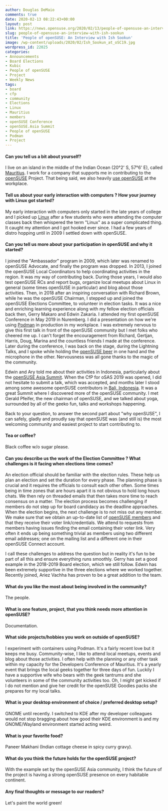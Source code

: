 ```yaml
---
author: Douglas DeMaio
comments: true
date: 2020-02-13 08:22:43+00:00
layout: post
link: https://news.opensuse.org/2020/02/13/people-of-opensuse-an-interview-with-ish-sookun/
slug: people-of-opensuse-an-interview-with-ish-sookun
title: 'People of openSUSE: An Interview with Ish Sookun'
image: /wp-content/uploads/2020/02/Ish_Sookun_at_oSC19.jpg
wordpress_id: 22025
categories:
- Announcements
- Board Elections
- Kubic
- People of openSUSE
- Project
- Weekly News
tags:
- board
- cfp
- community
- Elections
- Linux
- Mauritius
- members
- openSUSE Conference
- openSUSE.Asia Summit
- People of openSUSE
- Podman
- Project
---
```


#### Can you tell us a bit about yourself?


I live on an island in the middle of the Indian Ocean (20°2' S, 57°6' E), called [Mauritius](https://en.wikipedia.org/wiki/Mauritius). I work for a company that supports me in contributing to the [openSUSE](https://www.opensuse.org/) Project. That being said, we also heavily [use openSUSE](https://software.opensuse.org/) at the workplace.


#### Tell us about your early interaction with computers ? How your journey with Linux got started?


My early interaction with computers only started in the late years of college and I picked up [Linux](https://en.wikipedia.org/wiki/Linux) after a few students who were attending the computer classes back then whispered the term "Linux" as a super complicated thing. It caught my attention and I got hooked ever since. I had a few years of distro hopping until in 2009 I settled down with openSUSE.


#### Can you tell us more about your participation in openSUSE and why it started?


I joined the "Ambassador" program in 2009, which later was renamed to openSUSE Advocate, and finally the program was dropped. In 2013, I joined the openSUSE Local Coordinators to help coordinating activities in the region. It was my way of contributing back. During those years, I would also test openSUSE RCs and report bugs, organize local meetups about Linux in general (some times openSUSE in particular) and blog about those activities. Then, in 2018 after an inspiring conversation with Richard Brown, while he was the openSUSE Chairman, I stepped up and joined the openSUSE Elections Committee, to volunteer in election tasks. It was a nice and enriching learning experience along with my fellow election officials back then, Gerry Makaro and Edwin Zakaria. I attended my first openSUSE Conference in May 2019 in Nuremberg. I did a presentation on how we're using [Podman](https://podman.io/) in production in my workplace. I was extremely nervous to give this first talk in front of the openSUSE community but I met folks who cheered me up. I can't forget the encouragement from Richard, Gertjan, Harris, Doug, Marina and the countless friends I made at the conference. Later during the conference, I was back on the stage, during the Lightning Talks, and I spoke while holding the [openSUSE beer](https://en.opensuse.org/openSUSE:Beer) in one hand and the microphone in the other. Nervousness was all gone thanks to the magic of the community.

Edwin and Ary told me about their activities in Indonesia, particularly about the [openSUSE Asia Summit](https://events.opensuse.org/conferences/summitasia19). When the CfP for oSAS 2019 was opened, I did not hesitate to submit a talk, which was accepted, and months later I stood among some awesome openSUSE contributors in [Bali, Indonesia](https://en.wikipedia.org/wiki/Bali). It was a great Summit where I discovered more of the openSUSE community. I met Gerald Pfeifer, the new chairman of openSUSE, and we talked about yoga, surrounded by all of the geeko fun, talks and workshops happening.

Back to your question, to answer the second part about "why openSUSE", I can safely, gladly and proudly say that openSUSE was (and still is) the most welcoming community and easiest project to start contributing to.


#### Tea or coffee?


<!-- more -->

Black coffee w/o sugar please.


#### Can you describe us the work of the Election Committee ? What challenges is it facing when elections time comes?


An election official should be familiar with the election rules. These help us plan an election and set the duration for every phase. The planning phase is crucial and it requires the officials to consult each other often. Some times being in time zones that are hours apart it is not obvious to hold long hours chats. We then rely on threaded emails that then takes more time to reach consensus on a matter. The election process becomes challenging if members do not step up for board candidacy as the deadline approaches. When the election begins, the next challenge is to not miss out any member. We make sure that we obtain an up-to-date list of [openSUSE members](https://en.opensuse.org/openSUSE:Members) and that they receive their voter link/credentials. We attend to requests from members having issues finding the email containing their voter link. Very often it ends up being something trivial as members using two different email addresses; one on the mailing list and a different one in their openSUSE Connect account.

I call these challenges to address the question but in reality it's fun to be part of all this and ensure everything runs smoothly. Gerry has set a good example in the 2018-2019 Board election, which we still follow. Edwin has been extremely supportive in the three elections where we worked together. Recently joined, Ariez Vachha has proven to be a great addition to the team.


#### What do you like the most about being involved in the community?


The people.


#### What is one feature, project, that you think needs more attention in openSUSE?


Documentation.


#### What side projects/hobbies you work on outside of openSUSE?


I experiment with containers using Podman. It's a fairly recent love but it keeps me busy. Community-wise, I like to attend local meetups, events and blog about those activities. I often help with the planning or any other task within my capacity for the Developers Conference of Mauritius. It's a yearly event that brings the local geeks together for three days of fun. Luckily I have a supportive wife who bears with the geek tantrums and she volunteers in some of the community activities too. Oh, I might get kicked if I do not mention and give her credit for the openSUSE Goodies packs she prepares for my local talks.


#### What is your desktop environment of choice / preferred desktop setup?


GNOME until recently. I switched to KDE after my developer colleagues would not stop bragging about how good their KDE environment is and my GNOME/Wayland environment started acting weird.


#### What is your favorite food?


Paneer Makhani (Indian cottage cheese in spicy curry gravy).


#### What do you think the future holds for the openSUSE project?


With the example set by the openSUSE Asia community, I think the future of the project is having a strong openSUSE presence on every habitable continent.


#### Any final thoughts or message to our readers?


Let's paint the world green!
